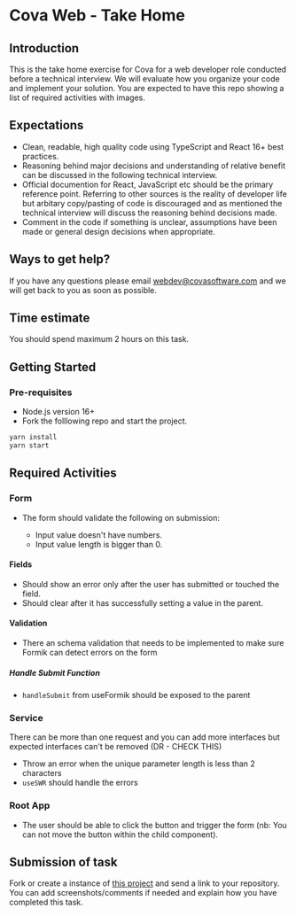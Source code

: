 
  

# Cova Web - Take Home 

## Introduction

This is the take home exercise for Cova for a web developer role conducted before a technical interview. We will evaluate how you organize your code and implement your solution. You are expected to have this repo showing a list of required activities with images.


## Expectations

- Clean, readable, high quality code using TypeScript and React 16+ best practices. 
- Reasoning behind major decisions and understanding of relative benefit can be discussed in the following technical interview. 
- Official documention for React, JavaScript etc should be the primary reference point. Referring to other sources is the reality of developer life but arbitary copy/pasting of code is discouraged and as mentioned the technical interview will discuss the reasoning behind decisions made. 
- Comment in the code if something is unclear,  assumptions have been made or general design decisions when appropriate.  


## Ways to get help?

If you have any questions please email webdev@covasoftware.com and we will get back to you as soon as possible. 


## Time estimate

You should spend maximum 2 hours on this task. 


## Getting Started

### Pre-requisites
  
- Node.js version 16+
- Fork the folllowing repo and start the project.

```js
yarn install
yarn start
```


## Required Activities

### Form

- The form should validate the following on submission:

	* Input value doesn't have numbers.
	* Input value length is bigger than 0.


#### Fields

* Should show an error only after the user has submitted or touched the field.
* Should clear after it has successfully setting a value in the parent.

  
#### Validation

* There an schema validation that needs to be implemented to make sure Formik can detect errors on the form


##### Handle Submit Function

* `handleSubmit` from useFormik should be exposed to the parent

  
### Service

There can be more than one request and you can add more interfaces but expected interfaces can't be removed (DR - CHECK THIS)

* Throw an error when the unique parameter length is less than 2 characters
* `useSWR` should handle the errors

  

  

### Root App

* The user should be able to click the button and trigger the form  (nb: You can not move the button within the child component).

  
## Submission of task

Fork or create a instance of [this project](https://github.com/RetailInnovationLabs/Cova.Web.Exercise/generate) and send a link to your repository. You can add screenshots/comments if needed and explain how you have completed this task.
